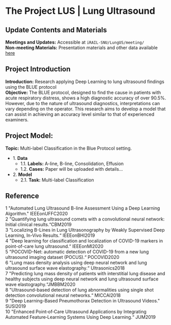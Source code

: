 # The Project LUS | Lung Ultrasound

## Update Contents and Materials
**Meetings and Updates:** Accessible at ```iRAIL-SNU/LungUS/meeting/``` <br>
**Non-meeting Materials:** Presentation materials and other data available [here](https://drive.google.com/drive/folders/1e69s8RKwfRnDcHjZtiBGJsKwJrl_PKdH?usp=sharing)

## Project Introduction
**Introduction:** Research applying Deep Learning to lung ultrasound findings using the BLUE protocol <br>
**Objective:** The BLUE protocol, designed to find the cause in patients with acute respiratory distress, shows a high diagnostic accuracy of over 90.5%. However, due to the nature of ultrasound diagnostics, interpretations can vary depending on the operator. This research aims to develop a model that can assist in achieving an accuracy level similar to that of experienced examiners.


## Project Model: <br>
**Topic:** Multi-label Classification in the Blue Protocol setting. <br>

* 1\. **Data**
    * 1.1\. **Labels:** A-line, B-line, Consolidation, Effusion
    * 1.2\. **Cases:** Paper will be uploaded with details...
* 2\. **Model**
    * 2.1\. **Task:** Multi-label Classification

## Reference
 
1 "Automated Lung Ultrasound B-line Assessment Using a Deep Learning Algorithm." IEEEonUFFC2020 <br>
2 "Quantifying lung ultrasound comets with a convolutional neural network: Initial clinical results.“CBM2019 <br>
3 "Localizing B-Lines in Lung Ultrasonography by Weakly Supervised Deep Learning, In-Vivo Results.“ IEEEonBHI2019 <br>
4 "Deep learning for classification and localization of COVID-19 markers in point-of-care lung ultrasound.“ IEEEonMI2020 <br>
5 "POCOVID-Net: automatic detection of COVID-19 from a new lung ultrasound imaging dataset (POCUS).“ POCOVID2020 <br>
6 "Lung mass density analysis using deep neural network and lung ultrasound surface wave elastography.“ Ultrasonics2018 <br>
7 "Predicting lung mass density of patients with interstitial lung disease and healthy subjects using deep neural network and lung ultrasound surface wave elastography.“JMBBM2020 <br>
8 "Ultrasound-based detection of lung abnormalities using single shot detection convolutional neural networks.“ MICCAI2018 <br>
9 "Deep Learning-Based Pneumothorax Detection in Ultrasound Videos." SUSI2019 <br>
10 "Enhanced Point‐of‐Care Ultrasound Applications by Integrating Automated Feature‐Learning Systems Using Deep Learning.“ JUM2019 <br>
